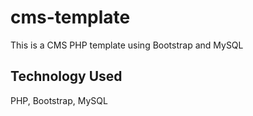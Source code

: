 # cms-template

This is a CMS PHP template using Bootstrap and MySQL


## Technology Used
PHP, Bootstrap, MySQL